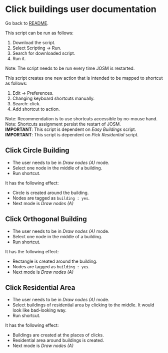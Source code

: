 # Click buildings user documentation
Go back to [README](../../README.md).

This script can be run as follows:

1. Download the script.
2. Select Scripting -> Run.
3. Search for downloaded script.
4. Run it.

Note: The script needs to be run every time JOSM is restarted.

This script creates one new action that is intended to be mapped to
shortcut as follows:

1. Edit -> Preferences.
2. Changing keyboard shortcuts manually.
3. Search: click.
4. Add shortcut to action.

Note: Recommendation is to use shortcuts accessible by no-mouse hand.  
Note: Shortcuts assignment persist the restart of JOSM.  
**IMPORTANT**: This script is dependent on *Easy Buildings* script.  
**IMPORTANT**: This script is dependent on *Pick Residential* script.  

## Click Circle Building
* The user needs to be in *Draw nodes (A)* mode.
* Select one node in the middle of a building.
* Run shortcut.

It has the following effect:
* Circle is created around the building.
* Nodes are tagged as `building : yes`.
* Next mode is *Draw nodes (A)*

## Click Orthogonal Building
* The user needs to be in *Draw nodes (A)* mode.
* Select one node in the middle of a building.
* Run shortcut.

It has the following effect:
* Rectangle is created around the building.
* Nodes are tagged as `building : yes`.
* Next mode is *Draw nodes (A)*

## Click Residential Area
* The user needs to be in *Draw nodes (A)* mode.
* Select buildings of residential area by clicking to the middle. It would look
  like bad-looking way.
* Run shortcut.

It has the following effect:
* Buildings are created at the places of clicks.
* Residential area around buildings is created.
* Next mode is *Draw nodes (A)*
